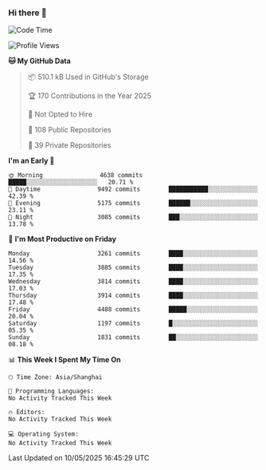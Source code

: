 ### Hi there 👋

<!--
**qbosen/qbosen** is a ✨ _special_ ✨ repository because its `README.md` (this file) appears on your GitHub profile.

Here are some ideas to get you started:

- 🔭 I’m currently working on ...
- 🌱 I’m currently learning ...
- 👯 I’m looking to collaborate on ...
- 🤔 I’m looking for help with ...
- 💬 Ask me about ...
- 📫 How to reach me: ...
- 😄 Pronouns: ...
- ⚡ Fun fact: ...
-->

<!--START_SECTION:waka-->
![Code Time](http://img.shields.io/badge/Code%20Time-2%2C111%20hrs%2036%20mins-blue)

![Profile Views](http://img.shields.io/badge/Profile%20Views-0-blue)

**🐱 My GitHub Data** 

> 📦 510.1 kB Used in GitHub's Storage 
 > 
> 🏆 170 Contributions in the Year 2025
 > 
> 🚫 Not Opted to Hire
 > 
> 📜 108 Public Repositories 
 > 
> 🔑 39 Private Repositories 
 > 
**I'm an Early 🐤** 

```text
🌞 Morning                4638 commits        █████░░░░░░░░░░░░░░░░░░░░   20.71 % 
🌆 Daytime                9492 commits        ███████████░░░░░░░░░░░░░░   42.39 % 
🌃 Evening                5175 commits        ██████░░░░░░░░░░░░░░░░░░░   23.11 % 
🌙 Night                  3085 commits        ███░░░░░░░░░░░░░░░░░░░░░░   13.78 % 
```
📅 **I'm Most Productive on Friday** 

```text
Monday                   3261 commits        ████░░░░░░░░░░░░░░░░░░░░░   14.56 % 
Tuesday                  3885 commits        ████░░░░░░░░░░░░░░░░░░░░░   17.35 % 
Wednesday                3814 commits        ████░░░░░░░░░░░░░░░░░░░░░   17.03 % 
Thursday                 3914 commits        ████░░░░░░░░░░░░░░░░░░░░░   17.48 % 
Friday                   4488 commits        █████░░░░░░░░░░░░░░░░░░░░   20.04 % 
Saturday                 1197 commits        █░░░░░░░░░░░░░░░░░░░░░░░░   05.35 % 
Sunday                   1831 commits        ██░░░░░░░░░░░░░░░░░░░░░░░   08.18 % 
```


📊 **This Week I Spent My Time On** 

```text
🕑︎ Time Zone: Asia/Shanghai

💬 Programming Languages: 
No Activity Tracked This Week

🔥 Editors: 
No Activity Tracked This Week

💻 Operating System: 
No Activity Tracked This Week
```


 Last Updated on 10/05/2025 16:45:29 UTC
<!--END_SECTION:waka-->
